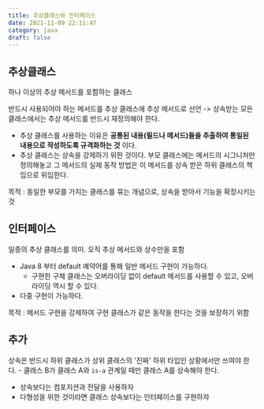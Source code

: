 ```yaml
---
title: 추상클래스와 인터페이스
date: 2021-11-09 22:11:47
category: java
draft: false
---
```


## 추상클래스

하나 이상의 추상 메서드를 포함하는 클래스

반드시 사용되어야 하는 메서드를 추상 클래스에 추상 메서드로 선언 -> 상속받는 모든 클래스에서는 추상 메서드를 반드시 재정의해야 한다.

- 추상 클래스를 사용하는 이유은 **공통된 내용(필드나 메서드)들을 추출하여 통일된 내용으로 작성하도록 규격화하는 것** 이다.
- 추상 클래스는 상속을 강제하기 위한 것이다. 부모 클래스에는 메서드의 시그니처만 정의해놓고 그 메서드의 실제 동작 방법은 이 메서드를 상속 받은 하위 클래스의 책임으로 위임한다.

목적 : 동일한 부모를 가지는 클래스를 묶는 개념으로, 상속을 받아서 기능을 확장시키는 것



## 인터페이스

일종의 추상 클래스를 의미. 오직 추상 메서드와 상수만을 포함

- Java 8 부터 default 예약어를 통해 일반 메서드 구현이 가능하다.
  - 구현한 구체 클래스는 오버라이딩 없이 default 메서드를 사용할 수 있고, 오버라이딩 역시 할 수 있다.
- 다중 구현이 가능하다.

목적 : 메서드 구현을 강제하여 구현 클래스가 같은 동작을 한다는 것을 보장하기 위함



## 추가

상속은 반드시 하위 클래스가 상위 클래스의 '진짜' 하위 타입인 상황에서만 쓰여야 한다. - 클래스 B가 클래스 A와 `is-a` 관계일 때만 클래스 A를 상속해야 한다.

- 상속보다는 컴포지션과 전달을 사용하자
- 다형성을 위한 것이라면 클래스 상속보다는 인터페이스를 구현하자

